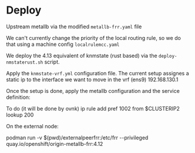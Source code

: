 # Deploy

Upstream metallb via the modified `metallb-frr.yaml` file

We can't currently change the priority of the local routing rule, so we do that
using a machine config `localrulemcc.yaml`

We deploy the 4.13 equivalent of knmstate (rust based) via the `deploy-nmstaterust.sh` script.

Apply the `knmstate-vrf.yml` configuration file.
The current setup assignes a static ip to the interface we want to move in the vrf (ens9)
192.168.130.1


Once the setup is done, apply the metallb configuration and the service definition:




To do (it will be done by ovnk)
ip rule add pref 1002 from $CLUSTERIP2 lookup 200

On the external node:

podman run -v $(pwd)/externalpeerfrr:/etc/frr --privileged quay.io/openshift/origin-metallb-frr:4.12 

